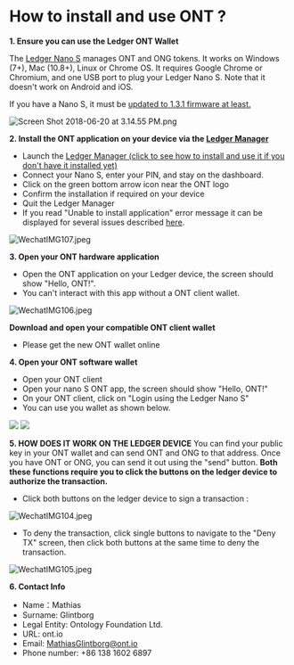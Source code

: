 # How to install and use ONT ?

**1. Ensure you can use the Ledger ONT Wallet**

The [Ledger Nano S](https://www.ledgerwallet.com/products/ledger-nano-s) manages ONT and ONG tokens. It works on Windows (7+), Mac (10.8+), Linux or Chrome OS. It requires Google Chrome or Chromium, and one USB port to plug your Ledger Nano S. Note that it doesn't work on Android and iOS.

If you have a Nano S, it must be [updated to 1.3.1 firmware at least.](https://support.ledgerwallet.com/hc/en-us/articles/115005165409-How-can-I-update-my-Nano-S-)

![Screen Shot 2018-06-20 at 3.14.55 PM.png](https://upload-images.jianshu.io/upload_images/150344-27a5d7fb9d561131.png?imageMogr2/auto-orient/strip%7CimageView2/2/w/1240)

**2. Install the ONT application on your device via the [Ledger Manager](https://www.ledgerwallet.com/apps/manager)**
*   Launch the [Ledger Manager (click to see how to install and use it if you don't have it installed yet)](https://support.ledgerwallet.com/hc/en-us/articles/115005173209)
* Connect your Nano S, enter your PIN, and stay on the dashboard.
* Click on the green bottom arrow icon near the ONT logo
* Confirm the installation if required on your device
* Quit the Ledger Manager
* If you read "Unable to install application" error message it can be displayed for several issues described [here](https://support.ledgerwallet.com/hc/en-us/articles/115005171425-Unable-to-install-application).

![WechatIMG107.jpeg](https://upload-images.jianshu.io/upload_images/150344-1d336f0e3789c8fd.jpeg?imageMogr2/auto-orient/strip%7CimageView2/2/w/1240)


**3. Open your ONT hardware application**
* Open the ONT application on your Ledger device, the screen should show "Hello, ONT!".
* You can't interact with this app without a ONT client wallet.

![WechatIMG106.jpeg](https://s1.ax1x.com/2018/07/27/PUeeCn.png)


**Download and open your compatible ONT client wallet**
* Please get the new ONT wallet online

**4. Open your ONT software wallet** 
* Open your ONT client
* Open your nano S ONT app, the screen should show "Hello, ONT!"
* On your ONT client, click on "Login using the Ledger Nano S"
* You can use you wallet as shown below.

![](https://upload-images.jianshu.io/upload_images/150344-3f39dd200c1d9efd.png?imageMogr2/auto-orient/strip%7CimageView2/2/w/700)
![](https://upload-images.jianshu.io/upload_images/150344-db49cd024e190267.png?imageMogr2/auto-orient/strip%7CimageView2/2/w/700)


**5. HOW DOES IT WORK ON THE LEDGER DEVICE**
You can find your public key in your ONT wallet and can send ONT and ONG to that address.
Once you have ONT or ONG, you can send it out using the "send" button.
**Both these functions require you to click the buttons on the ledger device to authorize the transaction.**              
* Click both buttons on the ledger device to sign a transaction :

![WechatIMG104.jpeg](https://upload-images.jianshu.io/upload_images/150344-d978675f70c97a25.jpeg?imageMogr2/auto-orient/strip%7CimageView2/2/w/1240)

* To deny the transaction, click single buttons to navigate to the "Deny TX" screen, then click both buttons at the same time to deny the transaction.

![WechatIMG105.jpeg](https://upload-images.jianshu.io/upload_images/150344-4f9bd4e25b9d1d45.jpeg?imageMogr2/auto-orient/strip%7CimageView2/2/w/1240)

**6. Contact Info**
* Name：Mathias
* Surname: Glintborg
* Legal Entity: Ontology Foundation Ltd.
* URL: ont.io
* Email: MathiasGlintborg@ont.io
* Phone number: +86 138 1602 6897
